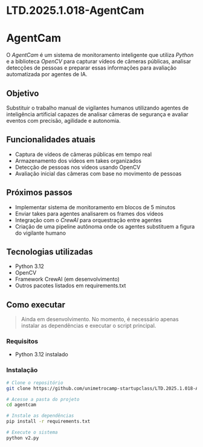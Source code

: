 # LTD.2025.1.018-AgentCam

# AgentCam

O *AgentCam* é um sistema de monitoramento inteligente que utiliza *Python* e a biblioteca *OpenCV* para capturar vídeos de câmeras públicas, analisar detecções de pessoas e preparar essas informações para avaliação automatizada por agentes de IA.

## Objetivo

Substituir o trabalho manual de vigilantes humanos utilizando agentes de inteligência artificial capazes de analisar câmeras de segurança e avaliar eventos com precisão, agilidade e autonomia.

## Funcionalidades atuais

- Captura de vídeos de câmeras públicas em tempo real
- Armazenamento dos vídeos em takes organizados
- Detecção de pessoas nos vídeos usando OpenCV
- Avaliação inicial das câmeras com base no movimento de pessoas

## Próximos passos

- Implementar sistema de monitoramento em blocos de 5 minutos
- Enviar takes para agentes analisarem os frames dos vídeos
- Integração com o *CrewAI* para orquestração entre agentes
- Criação de uma pipeline autônoma onde os agentes substituem a figura do vigilante humano

## Tecnologias utilizadas

- Python 3.12
- OpenCV
- Framework CrewAI (em desenvolvimento)
- Outros pacotes listados em requirements.txt

## Como executar

> Ainda em desenvolvimento. No momento, é necessário apenas instalar as dependências e executar o script principal.

### Requisitos

- Python 3.12 instalado

### Instalação

```bash
# Clone o repositório
git clone https://github.com/unimetrocamp-startupclass/LTD.2025.1.018-AgentCam.git

# Acesse a pasta do projeto
cd agentcam

# Instale as dependências
pip install -r requirements.txt

# Execute o sistema
python v2.py
